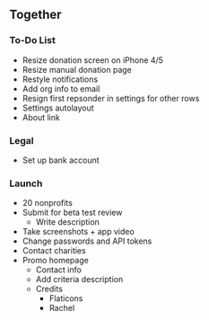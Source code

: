 
## Together

### To-Do List

- Resize donation screen on iPhone 4/5
- Resize manual donation page
- Restyle notifications
- Add org info to email
- Resign first repsonder in settings for other rows
- Settings autolayout
- About link

### Legal
- Set up bank account

### Launch
- 20 nonprofits
- Submit for beta test review
    - Write description
- Take screenshots + app video
- Change passwords and API tokens
- Contact charities
- Promo homepage
    - Contact info
    - Add criteria description
    - Credits
        - Flaticons
        - Rachel